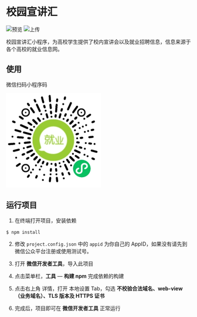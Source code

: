 # 校园宣讲汇

![预览](https://github.com/crazyurus/recruit-miniprogram/actions/workflows/preview.yml/badge.svg)
![上传](https://github.com/crazyurus/recruit-miniprogram/actions/workflows/upload.yml/badge.svg)

校园宣讲汇小程序，为高校学生提供了校内宣讲会以及就业招聘信息，信息来源于各个高校的就业信息网。

## 使用

微信扫码小程序码

![QRCode](images/qrcode.jpg)

## 运行项目

1. 在终端打开项目，安装依赖

```bash
$ npm install
```

2. 修改 `project.config.json` 中的 `appid` 为你自己的 AppID，如果没有请先到微信公众平台注册或使用测试号。

3. 打开 **微信开发者工具**，导入此项目

4. 点击菜单栏，**工具** — **构建 npm** 完成依赖的构建

5. 点击右上角 详情，打开 本地设置 Tab，勾选 **不校验合法域名、web-view（业务域名）、TLS 版本及 HTTPS 证书**

6. 完成后，项目即可在 **微信开发者工具** 正常运行